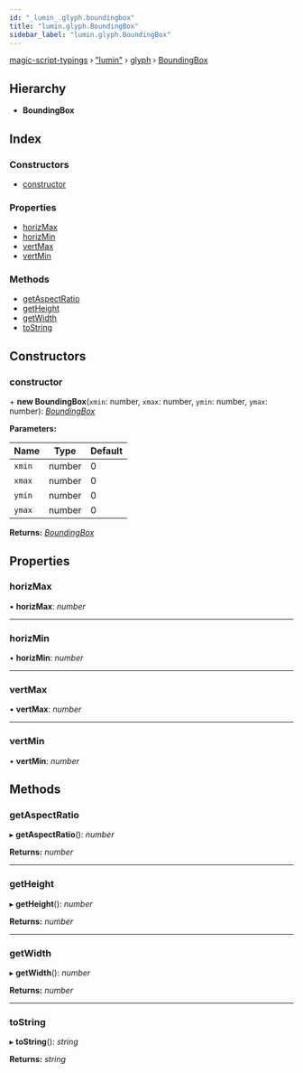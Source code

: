 ```yaml
---
id: "_lumin_.glyph.boundingbox"
title: "lumin.glyph.BoundingBox"
sidebar_label: "lumin.glyph.BoundingBox"
---
```


[magic-script-typings](../index.md) › [&quot;lumin&quot;](../modules/_lumin_.md) › [glyph](../modules/_lumin_.glyph.md) › [BoundingBox](_lumin_.glyph.boundingbox.md)

## Hierarchy

* **BoundingBox**

## Index

### Constructors

* [constructor](_lumin_.glyph.boundingbox.md#constructor)

### Properties

* [horizMax](_lumin_.glyph.boundingbox.md#horizmax)
* [horizMin](_lumin_.glyph.boundingbox.md#horizmin)
* [vertMax](_lumin_.glyph.boundingbox.md#vertmax)
* [vertMin](_lumin_.glyph.boundingbox.md#vertmin)

### Methods

* [getAspectRatio](_lumin_.glyph.boundingbox.md#getaspectratio)
* [getHeight](_lumin_.glyph.boundingbox.md#getheight)
* [getWidth](_lumin_.glyph.boundingbox.md#getwidth)
* [toString](_lumin_.glyph.boundingbox.md#tostring)

## Constructors

###  constructor

\+ **new BoundingBox**(`xmin`: number, `xmax`: number, `ymin`: number, `ymax`: number): *[BoundingBox](_lumin_.glyph.boundingbox.md)*

**Parameters:**

Name | Type | Default |
------ | ------ | ------ |
`xmin` | number | 0 |
`xmax` | number | 0 |
`ymin` | number | 0 |
`ymax` | number | 0 |

**Returns:** *[BoundingBox](_lumin_.glyph.boundingbox.md)*

## Properties

###  horizMax

• **horizMax**: *number*

___

###  horizMin

• **horizMin**: *number*

___

###  vertMax

• **vertMax**: *number*

___

###  vertMin

• **vertMin**: *number*

## Methods

###  getAspectRatio

▸ **getAspectRatio**(): *number*

**Returns:** *number*

___

###  getHeight

▸ **getHeight**(): *number*

**Returns:** *number*

___

###  getWidth

▸ **getWidth**(): *number*

**Returns:** *number*

___

###  toString

▸ **toString**(): *string*

**Returns:** *string*